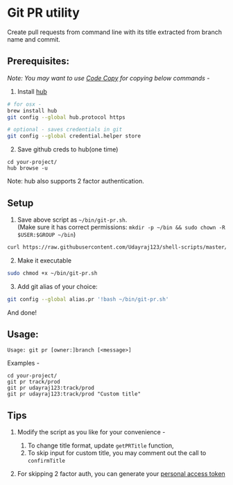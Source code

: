 # Git PR utility
Create pull requests from command line with its title extracted from branch name and commit.

## Prerequisites:
_Note: You may want to use [Code Copy](https://chrome.google.com/webstore/detail/codecopy/fkbfebkcoelajmhanocgppanfoojcdmg?hl=en) for copying below commands -_

1. Install [hub](https://hub.github.com/)  
```bash  
# for osx -
brew install hub
git config --global hub.protocol https

# optional - saves credentials in git
git config --global credential.helper store
```  

2. Save github creds to hub(one time)  
```
cd your-project/
hub browse -u 
```
Note: hub also supports 2 factor authentication.

## Setup
1. Save above script as `~/bin/git-pr.sh`.  
(Make sure it has correct permissions: `mkdir -p ~/bin && sudo chown -R $USER:$GROUP ~/bin`)  
```bash
curl https://raw.githubusercontent.com/Udayraj123/shell-scripts/master/git-pr/git-pr.sh -o ~/bin/git-pr.sh
```

2. Make it executable  
```bash
sudo chmod +x ~/bin/git-pr.sh
```

3. Add git alias of your choice:  
```bash
git config --global alias.pr '!bash ~/bin/git-pr.sh'
```

And done!

## Usage:
```
Usage: git pr [owner:]branch [<message>]
```

Examples -
```
cd your-project/
git pr track/prod
git pr udayraj123:track/prod 
git pr udayraj123:track/prod "Custom title"
```


## Tips
1. Modify the script as you like for your convenience -  
    1. To change title format, update `getPRTitle` function,
    2. To skip input for custom title, you may comment out the call to `confirmTitle`

2. For skipping 2 factor auth, you can generate your [personal access token](https://help.github.com/en/github/authenticating-to-github/adding-a-new-ssh-key-to-your-github-account) 